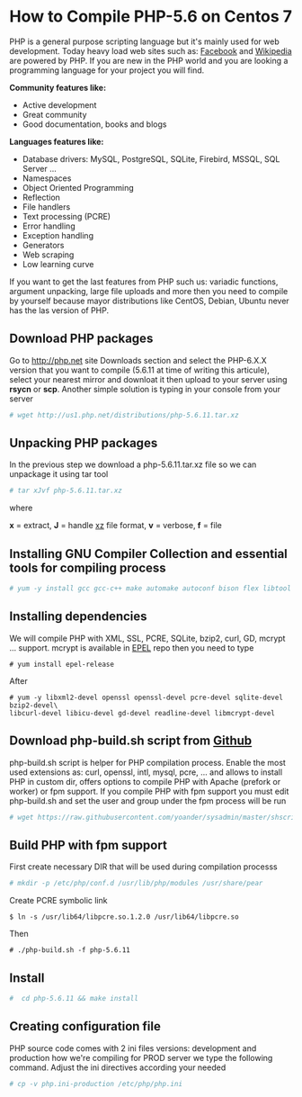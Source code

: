 # How to Compile PHP-5.6 on Centos 7

PHP is a general purpose scripting language but it's mainly used for web development. Today heavy load web sites such as: [Facebook](https://www.facebook.com) and [Wikipedia](https://www.wikipedia.org) are powered by PHP. If you are new in the PHP world and you are looking a programming language for your project you will find.

**Community features like:**
- Active development
- Great community
- Good documentation, books and blogs
 
**Languages features like:**
- Database drivers: MySQL, PostgreSQL, SQLite, Firebird, MSSQL, SQL Server ...
- Namespaces
- Object Oriented Programming
- Reflection
- File handlers
- Text processing (PCRE)
- Error handling
- Exception handling
- Generators
- Web scraping
- Low learning curve

If you want to get the last features from PHP such us: variadic functions, argument unpacking, large file uploads and more then you need to compile by yourself because mayor distributions like CentOS, Debian, Ubuntu never has the las version of PHP.

## Download PHP packages

Go to http://php.net site Downloads section and select the PHP-6.X.X version that you want to compile (5.6.11 at time of writing this articule), select your nearest mirror and downloat it then upload to your server using **rsycn** or **scp**. Another simple solution is typing in your console from your server

```bash
# wget http://us1.php.net/distributions/php-5.6.11.tar.xz
```

## Unpacking PHP packages

In the previous step we download a php-5.6.11.tar.xz file so we can unpackage it using tar tool

```bash
# tar xJvf php-5.6.11.tar.xz
```
where

**x** = extract,
**J** = handle [xz](https://en.wikipedia.org/wiki/Xz) file format,
**v** = verbose,
**f** = file

## Installing GNU Compiler Collection and essential tools for compiling process
```bash
# yum -y install gcc gcc-c++ make automake autoconf bison flex libtool libstdc++-devel
```

## Installing dependencies

We will compile PHP with XML, SSL, PCRE, SQLite, bzip2, curl, GD, mcrypt ... support. mcrypt is available in [EPEL](https://fedoraproject.org/wiki/EPEL) repo then you need to type

```
# yum install epel-release
```

After

```
# yum -y libxml2-devel openssl openssl-devel pcre-devel sqlite-devel bzip2-devel\
libcurl-devel libicu-devel gd-devel readline-devel libmcrypt-devel
```

## Download php-build.sh script from [Github](https://raw.githubusercontent.com/yoander/sysadmin/master/shscript/php-build.sh)

php-build.sh script is helper for PHP compilation process. Enable the most used extensions as: curl, openssl, intl, mysql, pcre, ... and allows to install PHP in custom dir, offers options to compile PHP with Apache (prefork or worker) or fpm support. If you compile PHP with fpm support you must edit php-build.sh and set the user and group under the fpm process will be run

``` bash
# wget https://raw.githubusercontent.com/yoander/sysadmin/master/shscript/php-build.sh
```

## Build PHP with fpm support

First create necessary DIR that will be used during compilation processs

```bash
# mkdir -p /etc/php/conf.d /usr/lib/php/modules /usr/share/pear
```

Create PCRE symbolic link

```
$ ln -s /usr/lib64/libpcre.so.1.2.0 /usr/lib64/libpcre.so
```

Then

```
# ./php-build.sh -f php-5.6.11
```

## Install

```bash
#  cd php-5.6.11 && make install
```

## Creating configuration file

PHP source code comes with 2 ini files versions: development and production how we're compiling for PROD server we type the following command. Adjust the ini directives according your needed

```bash
# cp -v php.ini-production /etc/php/php.ini
```
